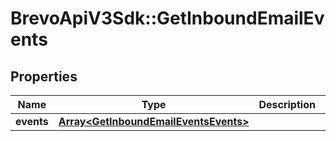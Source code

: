 # BrevoApiV3Sdk::GetInboundEmailEvents

## Properties
Name | Type | Description | Notes
------------ | ------------- | ------------- | -------------
**events** | [**Array&lt;GetInboundEmailEventsEvents&gt;**](GetInboundEmailEventsEvents.md) |  | [optional] 


